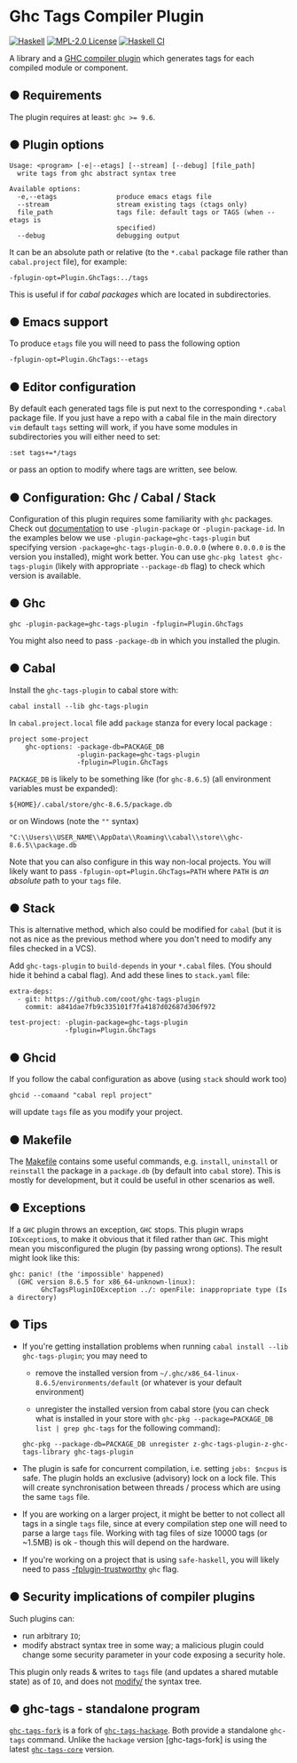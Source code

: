 Ghc Tags Compiler Plugin
========================
[![Haskell](https://img.shields.io/badge/language-Haskell-8D82AC.svg?style=for-the-badge)](https://haskell.org)
[![MPL-2.0 License](http://img.shields.io/badge/license-MPL20-brightgreen.svg?style=for-the-badge)](https://github.com/coot/ghc-tags-plugin/blob/master/ghc-tags-core/LICENSE)
[![Haskell CI](https://img.shields.io/github/actions/workflow/status/coot/ghc-tags-plugin/ci.yml?branch=master&label=Build&style=for-the-badge)](https://github.com/coot/ghc-tags-plugin/actions/workflows/ci.yml)

A library and a [GHC compiler
plugin](https://downloads.haskell.org/~ghc/latest/docs/html/users_guide/extending_ghc.html#compiler-plugins)
which generates tags for each compiled module or component.


● Requirements
--------------

The plugin requires at least: `ghc >= 9.6`.

● Plugin options
----------------

```
Usage: <program> [-e|--etags] [--stream] [--debug] [file_path]
  write tags from ghc abstract syntax tree

Available options:
  -e,--etags               produce emacs etags file
  --stream                 stream existing tags (ctags only)
  file_path                tags file: default tags or TAGS (when --etags is
                           specified)
  --debug                  debugging output
```

It can be an absolute path or relative (to the `*.cabal` package file rather
than `cabal.project` file), for example:
```
-fplugin-opt=Plugin.GhcTags:../tags
```
This is useful if for *cabal packages* which are located in subdirectories.

## ● Emacs support

To produce `etags` file you will need to pass the following option
```
-fplugin-opt=Plugin.GhcTags:--etags
```

## ● Editor configuration

By default each generated tags file is put next to the corresponding `*.cabal`
package file.  If you just have a repo with a cabal file in the main directory
`vim` default `tags` setting will work, if you have some modules in
subdirectories you will either need to set:
```
:set tags+=*/tags
```
or pass an option to modify where tags are written, see below.

● Configuration: Ghc / Cabal / Stack
------------------------------------

Configuration of this plugin requires some familiarity with `ghc` packages.
Check out
[documentation](https://downloads.haskell.org/~ghc/latest/docs/html/users_guide/packages.html#packages)
to use `-plugin-package` or `-plugin-package-id`.  In the examples below we
use `-plugin-package=ghc-tags-plugin` but specifying version
`-package=ghc-tags-plugin-0.0.0.0` (where `0.0.0.0` is the version you
installed), might work better.  You can use `ghc-pkg latest ghc-tags-plugin`
(likely with appropriate `--package-db` flag) to check which version is
available.

## ● Ghc

```
ghc -plugin-package=ghc-tags-plugin -fplugin=Plugin.GhcTags
```

You might also need to pass `-package-db` in which you installed the plugin.

## ● Cabal

Install the `ghc-tags-plugin` to cabal store with:
```
cabal install --lib ghc-tags-plugin
```

In `cabal.project.local` file add `package` stanza for every local package :
```
project some-project
    ghc-options: -package-db=PACKAGE_DB
                 -plugin-package=ghc-tags-plugin
                 -fplugin=Plugin.GhcTags
```

`PACKAGE_DB` is likely to be something like (for `ghc-8.6.5`)
(all environment variables must be expanded):
```
${HOME}/.cabal/store/ghc-8.6.5/package.db
```
or on Windows (note the `""` syntax)
```
"C:\\Users\\USER_NAME\\AppData\\Roaming\\cabal\\store\\ghc-8.6.5\\package.db
```

Note that you can also configure in this way non-local projects.  You will
likely want to pass `-fplugin-opt=Plugin.GhcTags=PATH` where `PATH` is *an
absolute* path to your `tags` file.


## ● Stack

This is alternative method, which also could be modified for `cabal` (but it is
not as nice as the previous method where you don't need to modify any files
checked in a VCS).

Add `ghc-tags-plugin` to  `build-depends` in your `*.cabal` files. (You should
hide it behind a cabal flag).  And add these lines to `stack.yaml` file:

```
extra-deps:
  - git: https://github.com/coot/ghc-tags-plugin
    commit: a841dae7fb9c335101f7fa4187d02687d306f972

test-project: -plugin-package=ghc-tags-plugin
              -fplugin=Plugin.GhcTags
```

## ● Ghcid

If you follow the cabal configuration as above (using `stack` should work too)
```
ghcid --comaand "cabal repl project"
```
will update `tags` file as you modify your project.


## ● Makefile

The [Makefile](https://github.com/coot/ghc-tags-plugin/blob/master/Makefile)
contains some useful commands, e.g. `install`,  `uninstall` or `reinstall` the
package in a `package.db` (by default into `cabal` store).  This is mostly for
development, but it could be useful in other scenarios as well.

● Exceptions
------------

If a `GHC` plugin throws an exception, `GHC` stops.  This plugin wraps
`IOException`s, to make it obvious that it filed rather than `GHC`.  This
might mean you misconfigured the plugin (by passing wrong options).  The
result might look like this:

```
ghc: panic! (the 'impossible' happened)
  (GHC version 8.6.5 for x86_64-unknown-linux):
        GhcTagsPluginIOException ../: openFile: inappropriate type (Is a directory)

```

● Tips
------

- If you're getting installation problems when running
  `cabal install --lib ghc-tags-plugin`; you may need to

  * remove the installed version from
    `~/.ghc/x86_64-linux-8.6.5/environments/default`
  (or whatever is your default environment)

  * unregister the installed version from cabal store (you can check what is
  installed in your store with `ghc-pkg --package=PACKAGE_DB list | grep ghc-tags`
  for the following command):

  ```
  ghc-pkg --package-db=PACKAGE_DB unregister z-ghc-tags-plugin-z-ghc-tags-library ghc-tags-plugin
  ```

- The plugin is safe for concurrent compilation, i.e. setting `jobs: $ncpus` is
  safe.  The plugin holds an exclusive (advisory) lock on a lock file.  This
  will create synchronisation between threads / process which are using
  the same `tags` file.

- If you are working on a larger project, it might be better to not collect all
  tags in a single `tags` file, since at every compilation step one will need
  to parse a large `tags` file.  Working with tag files of size 10000 tags (or
  ~1.5MB) is ok - though this will depend on the hardware.

- If you're working on a project that is using `safe-haskell`, you will likely
  need to pass
  [-fplugin-trustworthy](https://downloads.haskell.org/~ghc/latest/docs/html/users_guide/extending_ghc.html?highlight=plugin#ghc-flag--fplugin-trustworthy)
  `ghc` flag.


● Security implications of compiler plugins
-------------------------------------------

Such plugins can:

* run arbitrary `IO`;
* modify abstract syntax tree in some way;  a malicious plugin could change
  some security parameter in your code exposing a security hole.

This plugin only reads & writes to `tags` file (and updates a shared mutable
state) as of `IO`, and does not
[modify/](https://github.com/coot/ghc-tags-plugin/blob/master/src/Plugin/GhcTags.hs#L95)
the syntax tree.

● ghc-tags - standalone program
-------------------------------

[`ghc-tags-fork`] is a fork of [`ghc-tags-hackage`]. Both provide a standalone
`ghc-tags` command.  Unlike the `hackage` version [ghc-tags-fork] is using the
latest [`ghc-tags-core`] version.

[ghc-issue-20417]: https://gitlab.haskell.org/ghc/ghc/-/issues/20417
[`ghc-tags-fork`]: https://github.com/coot/ghc-tags
[`ghc-tags-hackage`]: https://hackage.haskell.org/package/ghc-tags
[`ghc-tags-core`]: https//hackage.haskell.org/package/ghc-tags-core

